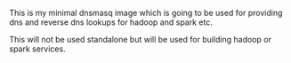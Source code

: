 This is my minimal dnsmasq image which is going to be used for providing dns
and reverse dns lookups for hadoop and spark etc.

This will not be used standalone but will be used for building hadoop or spark
services.

